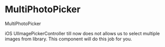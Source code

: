 MultiPhotoPicker
================

MultiPhotoPicker

iOS UIImagePickerController till now does not allows us to select multiple images from library.
This component will do this job for you.
